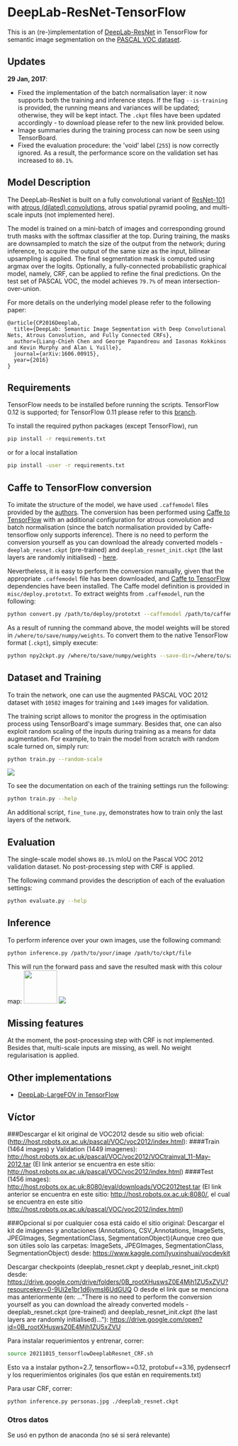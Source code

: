 # DeepLab-ResNet-TensorFlow
This is an (re-)implementation of [DeepLab-ResNet](http://liangchiehchen.com/projects/DeepLabv2_resnet.html) in TensorFlow for semantic image segmentation on the [PASCAL VOC dataset](http://host.robots.ox.ac.uk/pascal/VOC/).

## Updates

**29 Jan, 2017**:
* Fixed the implementation of the batch normalisation layer: it now supports both the training and inference steps. If the flag `--is-training` is provided, the running means and variances will be updated; otherwise, they will be kept intact. The `.ckpt` files have been updated accordingly - to download please refer to the new link provided below.
* Image summaries during the training process can now be seen using TensorBoard.
* Fixed the evaluation procedure: the 'void' label (<code>255</code>) is now correctly ignored. As a result, the performance score on the validation set has increased to <code>80.1%</code>.

## Model Description

The DeepLab-ResNet is built on a fully convolutional variant of [ResNet-101](https://github.com/KaimingHe/deep-residual-networks) with [atrous (dilated) convolutions](https://github.com/fyu/dilation), atrous spatial pyramid pooling, and multi-scale inputs (not implemented here).

The model is trained on a mini-batch of images and corresponding ground truth masks with the softmax classifier at the top. During training, the masks are downsampled to match the size of the output from the network; during inference, to acquire the output of the same size as the input, bilinear upsampling is applied. The final segmentation mask is computed using argmax over the logits.
Optionally, a fully-connected probabilistic graphical model, namely, CRF, can be applied to refine the final predictions.
On the test set of PASCAL VOC, the model achieves <code>79.7%</code> of mean intersection-over-union.

For more details on the underlying model please refer to the following paper:


    @article{CP2016Deeplab,
      title={DeepLab: Semantic Image Segmentation with Deep Convolutional Nets, Atrous Convolution, and Fully Connected CRFs},
      author={Liang-Chieh Chen and George Papandreou and Iasonas Kokkinos and Kevin Murphy and Alan L Yuille},
      journal={arXiv:1606.00915},
      year={2016}
    }



## Requirements

TensorFlow needs to be installed before running the scripts.
TensorFlow 0.12 is supported; for TensorFlow 0.11 please refer to this [branch](https://github.com/DrSleep/tensorflow-deeplab-resnet/tree/tf-0.11).

To install the required python packages (except TensorFlow), run
```bash
pip install -r requirements.txt
```
or for a local installation
```bash
pip install -user -r requirements.txt
```

## Caffe to TensorFlow conversion

To imitate the structure of the model, we have used `.caffemodel` files provided by the [authors](http://liangchiehchen.com/projects/DeepLabv2_resnet.html). The conversion has been performed using [Caffe to TensorFlow](https://github.com/ethereon/caffe-tensorflow) with an additional configuration for atrous convolution and batch normalisation (since the batch normalisation provided by Caffe-tensorflow only supports inference). 
There is no need to perform the conversion yourself as you can download the already converted models - `deeplab_resnet.ckpt` (pre-trained) and `deeplab_resnet_init.ckpt` (the last layers are randomly initialised) - [here](https://drive.google.com/open?id=0B_rootXHuswsZ0E4Mjh1ZU5xZVU).

Nevertheless, it is easy to perform the conversion manually, given that the appropriate `.caffemodel` file has been downloaded, and [Caffe to TensorFlow](https://github.com/ethereon/caffe-tensorflow) dependencies have been installed. The Caffe model definition is provided in `misc/deploy.prototxt`. 
To extract weights from `.caffemodel`, run the following:
```bash
python convert.py /path/to/deploy/prototxt --caffemodel /path/to/caffemodel --data-output-path /where/to/save/numpy/weights
```
As a result of running the command above, the model weights will be stored in `/where/to/save/numpy/weights`. To convert them to the native TensorFlow format (`.ckpt`), simply execute:
```bash
python npy2ckpt.py /where/to/save/numpy/weights --save-dir=/where/to/save/ckpt/weights
```

## Dataset and Training

To train the network, one can use the augmented PASCAL VOC 2012 dataset with <code>10582</code> images for training and <code>1449</code> images for validation. 

The training script allows to monitor the progress in the optimisation process using TensorBoard's image summary. Besides that, one can also exploit random scaling of the inputs during training as a means for data augmentation. For example, to train the model from scratch with random scale turned on, simply run:
```bash
python train.py --random-scale
```

<img src="images/summary.png"></img>

To see the documentation on each of the training settings run the following:

```bash
python train.py --help
```

An additional script, `fine_tune.py`, demonstrates how to train only the last layers of the network. 


## Evaluation

The single-scale model shows <code>80.1%</code> mIoU on the Pascal VOC 2012 validation dataset. No post-processing step with CRF is applied.

The following command provides the description of each of the evaluation settings:
```bash
python evaluate.py --help
```

## Inference

To perform inference over your own images, use the following command:
```bash
python inference.py /path/to/your/image /path/to/ckpt/file
```
This will run the forward pass and save the resulted mask with this colour map:
<img src="images/colour_scheme.png" height="75"></img>
<img src="images/mask.png"></img>

## Missing features

At the moment, the post-processing step with CRF is not implemented. Besides that, multi-scale inputs are missing, as well. No weight regularisation is applied.

    
## Other implementations
* [DeepLab-LargeFOV in TensorFlow](https://github.com/DrSleep/tensorflow-deeplab-lfov)

## Víctor

###Descargar el kit original de VOC2012 desde su sitio web oficial: (http://host.robots.ox.ac.uk/pascal/VOC/voc2012/index.html):
####Train (1464 images) y Validation (1449 imagenes): http://host.robots.ox.ac.uk/pascal/VOC/voc2012/VOCtrainval_11-May-2012.tar (El link anterior se encuentra en este sitio: http://host.robots.ox.ac.uk/pascal/VOC/voc2012/index.html)
####Test (1456 images): http://host.robots.ox.ac.uk:8080/eval/downloads/VOC2012test.tar (El link anterior se encuentra en este sitio: http://host.robots.ox.ac.uk:8080/, el cual se encuentra en este sitio http://host.robots.ox.ac.uk/pascal/VOC/voc2012/index.html)

###Opcional si por cualquier cosa está caido el sitio original: Descargar el kit de imágenes y anotaciones (Annotations, CSV_Annotations, ImageSets, JPEGImages, SegmentationClass, SegmentationObject)(Aunque creo que son útiles solo las carpetas: ImageSets, JPEGImages, SegmentationClass, SegmentationObject) desde: https://www.kaggle.com/lyuxinshuai/vocdevkit

Descargar checkpoints (deeplab_resnet.ckpt y deeplab_resnet_init.ckpt) desde: https://drive.google.com/drive/folders/0B_rootXHuswsZ0E4Mjh1ZU5xZVU?resourcekey=0-9Ui2e1br1d6jymsI6UdGUQ
O desde el link que se menciona mas anteriormente (en: ..."There is no need to perform the conversion yourself as you can download the already converted models - deeplab_resnet.ckpt (pre-trained) and deeplab_resnet_init.ckpt (the last layers are randomly initialised)..."): https://drive.google.com/open?id=0B_rootXHuswsZ0E4Mjh1ZU5xZVU

Para instalar requerimientos y entrenar, correr: 
```bash
source 20211015_tensorflowDeeplabResnet_CRF.sh
```
Esto va a instalar python=2.7, tensorflow==0.12, protobuf==3.16, pydensecrf y los requerimientos originales (los que están en requirements.txt)

Para usar CRF, correr: 
```bash
python inference.py personas.jpg ./deeplab_resnet.ckpt
```

### Otros datos
Se usó en python de anaconda (no sé si será relevante)